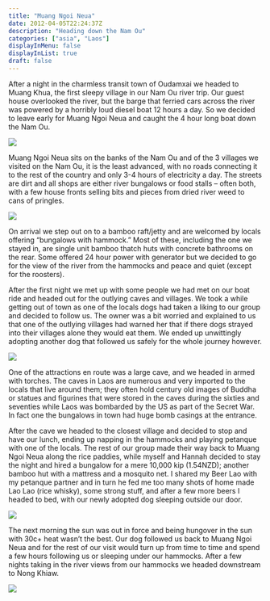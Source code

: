 ```yaml
---
title: "Muang Ngoi Neua"
date: 2012-04-05T22:24:37Z
description: "Heading down the Nam Ou"
categories: ["asia", "Laos"]
displayInMenu: false
displayInList: true
draft: false
---
```


After a night in the charmless transit town of Oudamxai we headed to Muang Khua, the first sleepy village in our Nam Ou river trip. Our guest house overlooked the river, but the barge that ferried cars across the river was powered by a horribly loud diesel boat 12 hours a day. So we decided to leave early for Muang Ngoi Neua and caught the 4 hour long boat down the Nam Ou.

![](/muang/muang1.jpg)

Muang Ngoi Neua sits on the banks of the Nam Ou and of the 3 villages we visited on the Nam Ou, it is the least advanced, with no roads connecting it to the rest of the country and only 3-4 hours of electricity a day. The streets are dirt and all shops are either river bungalows or food stalls – often both, with a few house fronts selling bits and pieces from dried river weed to cans of pringles.


![](/muang/muang2.jpg)

 On arrival we step out on to a bamboo raft/jetty and are welcomed by locals offering “bungalows with hammock.” Most of these, including the one we stayed in, are single unit bamboo thatch huts with concrete bathrooms on the rear. Some offered 24 hour power with generator but we decided to go for the view of the river from the hammocks and peace and quiet (except for the roosters).

After the first night we met up with some people we had met on our boat ride and headed out for the outlying caves and villages. We took a while getting out of town as one of the locals dogs had taken a liking to our group and decided to follow us. The owner was a bit worried and explained to us that one of the outlying villages had warned her that if there dogs strayed into their villages alone they would eat them.  We ended up unwittingly adopting another dog that followed us safely for the whole journey however.


![](/muang/muang3.jpg)

 One of the attractions en route was a large cave, and we headed in armed with torches. The caves in Laos are numerous and very imported to the locals that live around them; they often hold century old images of Buddha or statues and figurines that were stored in the caves during the sixties and seventies while Laos was bombarded by the US as part of the Secret War. In fact one the bungalows in town had huge bomb casings at the entrance.

After the cave we headed to the closest village and decided to stop and have our lunch, ending up napping in the hammocks and playing petanque with one of the locals. The rest of our group made their way back to Muang Ngoi Neua along the rice paddies, while myself and Hannah decided to stay the night and hired a bungalow for a mere 10,000 kip (1.54NZD); another bamboo hut with a mattress and a mosquito net.  I shared my Beer Lao with my petanque partner and in turn he fed me too many shots of home made Lao Lao (rice whisky), some strong stuff, and after a few more beers I headed to bed, with our newly adopted dog sleeping outside our door.

![](/muang/muang4.jpg)

The next morning the sun was out in force and being hungover in the sun with 30c+ heat wasn’t the best. Our dog followed us back to Muang Ngoi Neua and for the rest of our visit would turn up from time to time and spend a few hours following us or sleeping under our hammocks. After a few nights taking in the river views from our hammocks we headed downstream to Nong Khiaw.

![](/muang/muang5.jpg)
